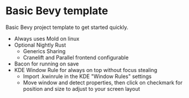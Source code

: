 # Basic Bevy template
Basic Bevy project template to get started quickly.

- Always uses Mold on linux
- Optional Nightly Rust
  - Generics Sharing
  - Cranelift and Parallel frontend configurable
- Bacon for running on save
- KDE Window Rule for always on top without focus stealing
  - Import .kwinrule in the KDE "Window Rules" settings
  - Move window and detect properties, then click on checkmark for position and size to adjust to your screen layout